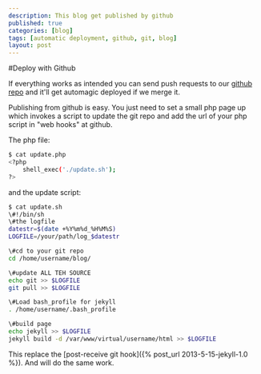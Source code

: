 ```yaml
---
description: This blog get published by github
published: true
categories: [blog]
tags: [automatic deployment, github, git, blog]
layout: post
---
```

#Deploy with Github

If everything works as intended you can send push requests to our [github repo](https://github.com/l33tsource/blog) and it'll get automagic deployed if we merge it.
 
Publishing from github is easy. You just need to set a small php page up which invokes a script to update the git repo and add the url of your php script in "web hooks" at github.
 
The php file:

```bash
$ cat update.php  
<?php  
	shell_exec('./update.sh');  
?>   
```

and the update script:

```bash
$ cat update.sh 
\#!/bin/sh
\#the logfile
datestr=$(date +%Y%m%d_%H%M%S)
LOGFILE=/your/path/log_$datestr

\#cd to your git repo
cd /home/username/blog/

\#update ALL TEH SOURCE
echo git >> $LOGFILE
git pull >> $LOGFILE

\#Load bash_profile for jekyll
. /home/username/.bash_profile

\#build page
echo jekyll >> $LOGFILE
jekyll build -d /var/www/virtual/username/html >> $LOGFILE
```
 
This replace the [post-receive git hook]({% post_url 2013-5-15-jekyll-1.0 %}). And will do the same work.
